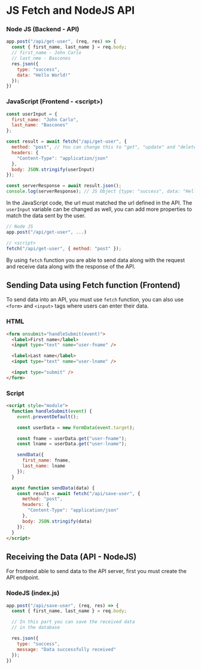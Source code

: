 # JS Fetch and NodeJS API

### Node JS (Backend - API)
``` javascript
app.post("/api/get-user", (req, res) => {
  const { first_name, last_name } = req.body;
  // first_name - John Carlo
  // last_nme - Bascones
  res.json({
    type: "success",
    data: "Hello World!"
  });
})
```

### JavaScript (Frontend - &lt;script&gt;)
```javascript
const userInput = {
  first_name: "John Carlo",
  last_name: "Bascones"
};

const result = await fetch("/api/get-user", {
  method: "post", // You can change this to "get", "update" and "delete"
  headers: {
    "Content-Type": "application/json"
  },
  body: JSON.stringify(userInput)
});

const serverResponse = await result.json();
console.log(serverResponse); // JS Object {type: "success", data: "Hello World!"}
```

In the JavaScript code, the url must matched the url defined in the API. The `userInput` variable can be changed as well, you can add more properties to match the data sent by the user.

```javascript
// Node JS
app.post("/api/get-user", ...)

// <script>
fetch("/api/get-user", { method: "post" });
```

By using `fetch` function you are able to send data along with the request and receive data along with the response of the API.

## Sending Data using Fetch function (Frontend)

To send data into an API, you must use `fetch` function, you can also use `<form>` and `<input>` tags where users can enter their data.

### HTML
```html
<form onsubmit="handleSubmit(event)">
  <label>First name</label>
  <input type="text" name="user-fname" />

  <label>Last name</label>
  <input type="text" name="user-lname" />

  <input type="submit" />
</form>
```

### Script
```html
<script style="module">
  function handleSubmit(event) {
    event.preventDefault();

    const userData = new FormData(event.target);

    const fname = userData.get("user-fname");
    const lname = userData.get("user-lname");

    sendData({
      first_name: fname,
      last_name: lname
    });
  }

  async function sendData(data) {
    const result = await fetch("/api/save-user", {
      method: "post",
      headers: {
        "Content-Type": "application/json"
      },
      body: JSON.stringify(data)
    });
  }
</script>
```

## Receiving the Data (API - NodeJS)

For frontend able to send data to the API server, first you must create the API endpoint.

### NodeJS (index.js)
```javascript
app.post("/api/save-user", (req, res) => {
  const { first_name, last_name } = req.body;

  // In this part you can save the received data 
  // in the database

  res.json({
    type: "success",
    message: "Data successfully received"
  });
})
```